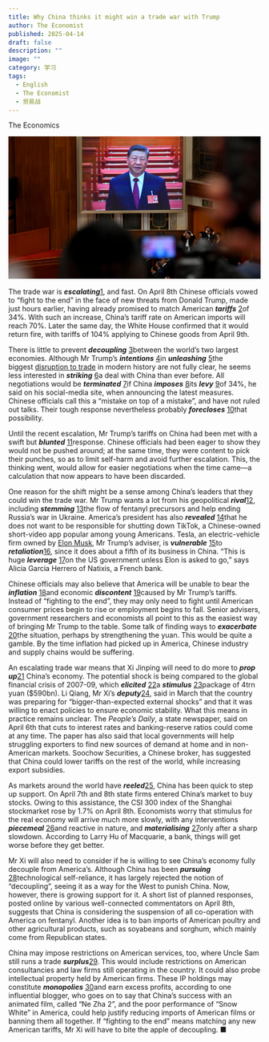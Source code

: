 ```yaml
---
title: Why China thinks it might win a trade war with Trump
author: The Economist
published: 2025-04-14
draft: false
description: ""
image: ""
category: 学习
tags:
  - English
  - The Economist
  - 贸易战
---
```


The Economics

![](images/image-20.png)

The trade war is **_escalating_**[1](#d6bebf7e-d5b2-4207-b5d7-c6b89adb1635), and fast. On April 8th Chinese officials vowed to “fight to the end” in the face of new threats from Donald Trump, made just hours earlier, having already promised to match American **_tariffs_** [2](#3798a073-7728-45ea-ad7d-c07e144cdead)of 34%. With such an increase, China’s tariff rate on American imports will reach 70%. Later the same day, the White House confirmed that it would return fire, with tariffs of 104% applying to Chinese goods from April 9th.

There is little to prevent **_decoupling_** [3](#6942bb1f-a622-463d-b371-c2d26fab21da)between the world’s two largest economies. Although Mr Trump’s **_intentions_** [4](#7780fa19-ef7e-4795-9a33-745c1df260ee)in **_unleashing_** [5](#741a8e0d-de0a-4476-8dbd-204f071cbac3)the biggest [disruption to trade](https://archive.is/o/Me4aH/https://www.economist.com/finance-and-economics/2025/04/06/trumps-trade-war-threatens-a-global-recession) in modern history are not fully clear, he seems less interested in **_striking_** [6](#1bbd5dfa-7072-40de-8aba-8ae18cf9bf3d)a deal with China than ever before. All negotiations would be **_terminated_** [7](#f169b281-4f01-41b5-9da3-5a7f23f7edd9)if China **_imposes_** [8](#a2cca3c9-b17f-4b74-a7e6-a767554efb1a)its **_levy_** [9](#bffe3d11-315b-47d6-8698-a3af930f4719)of 34%, he said on his social-media site, when announcing the latest measures. Chinese officials call this a “mistake on top of a mistake”, and have not ruled out talks. Their tough response nevertheless probably **_forecloses_** [10](#cef7ba18-01a2-4327-b6a2-9917bf3510d6)that possibility.

Until the recent escalation, Mr Trump’s tariffs on China had been met with a swift but **_blunted_** [11](#d137c29a-12dd-48bb-8497-c0ff42bbb431)response. Chinese officials had been eager to show they would not be pushed around; at the same time, they were content to pick their punches, so as to limit self-harm and avoid further escalation. This, the thinking went, would allow for easier negotiations when the time came—a calculation that now appears to have been discarded.

One reason for the shift might be a sense among China’s leaders that they could win the trade war. Mr Trump wants a lot from his geopolitical **_rival_**[12](#f531ef0a-7fa7-42ce-8df1-2b3c6727a8f5), including **_stemming_** [13](#27f6e7e9-0ede-473c-ab52-966414454b3b)the flow of fentanyl precursors and help ending Russia’s war in Ukraine. America’s president has also **_revealed_** [14](#3f0c4edf-109d-4f98-8c0b-5c8728bb338b)that he does not want to be responsible for shutting down TikTok, a Chinese-owned short-video app popular among young Americans. Tesla, an electric-vehicle firm owned by [Elon Musk](https://archive.is/o/Me4aH/https://www.economist.com/business/2025/03/23/musk-inc-is-under-serious-threat), Mr Trump’s adviser, is **_vulnerable_** [15](#e3cf1d86-4963-404e-87e2-db78a9b769a3)to **_retaliation_**[16](#5d9509ef-2cec-4491-aed2-3285797c3b30), since it does about a fifth of its business in China. “This is huge **_leverage_** [17](#f37e717c-70b2-4d82-a89a-57a58be5c388)on the US government unless Elon is asked to go,” says Alicia Garcia Herrero of Natixis, a French bank.

Chinese officials may also believe that America will be unable to bear the **_inflation_** [18](#95a4e914-702a-45b1-a027-d136c9284200)and economic **_discontent_** [19](#256a7210-10f5-4caa-a485-40fbdfd8e9ff)caused by Mr Trump’s tariffs. Instead of “fighting to the end”, they may only need to fight until American consumer prices begin to rise or employment begins to fall. Senior advisers, government researchers and economists all point to this as the easiest way of bringing Mr Trump to the table. Some talk of finding ways to **_exacerbate_** [20](#d9a91598-e3b3-4fb1-9037-700a2c087955)the situation, perhaps by strengthening the yuan. This would be quite a gamble. By the time inflation had picked up in America, Chinese industry and supply chains would be suffering.

An escalating trade war means that Xi Jinping will need to do more to **_prop up_**[21](#e4316d8d-2ca7-4ae8-ba5f-caa4889ae14d) China’s economy. The potential shock is being compared to the global financial crisis of 2007-09, which **_elicited_** [22](#76c4e12f-38f5-42ae-aa49-c0869f8a2887)a **_stimulus_** [23](#95d8807a-af39-4e22-84d3-201bb6729aca)package of 4trn yuan ($590bn). Li Qiang, Mr Xi’s **_deputy_**[24](#cb5e9bd7-c2be-4545-ba29-e122f6f49040), said in March that the country was preparing for “bigger-than-expected external shocks” and that it was willing to enact policies to ensure economic stability. What this means in practice remains unclear. The _People’s Daily_, a state newspaper, said on April 6th that cuts to interest rates and banking-reserve ratios could come at any time. The paper has also said that local governments will help struggling exporters to find new sources of demand at home and in non-American markets. Soochow Securities, a Chinese broker, has suggested that China could lower tariffs on the rest of the world, while increasing export subsidies.

As markets around the world have **_reeled_**[25](#332690ea-b1f8-47cb-9a92-500363259996), China has been quick to step up support. On April 7th and 8th state firms entered China’s market to buy stocks. Owing to this assistance, the CSI 300 index of the Shanghai stockmarket rose by 1.7% on April 8th. Economists worry that stimulus for the real economy will arrive much more slowly, with any interventions **_piecemeal_** [26](#eaa28f76-2f9a-4a32-829d-6bb83d16ec8d)and reactive in nature, and **_materialising_** [27](#9d6f492e-8970-41de-8e44-2f6c33831c6d)only after a sharp slowdown. According to Larry Hu of Macquarie, a bank, things will get worse before they get better.

Mr Xi will also need to consider if he is willing to see China’s economy fully decouple from America’s. Although China has been **_pursuing_** [28](#09844b4f-7bff-4ace-b326-ad1beac003c6)technological self-reliance, it has largely rejected the notion of “decoupling”, seeing it as a way for the West to punish China. Now, however, there is growing support for it. A short list of planned responses, posted online by various well-connected commentators on April 8th, suggests that China is considering the suspension of all co-operation with America on fentanyl. Another idea is to ban imports of American poultry and other agricultural products, such as soyabeans and sorghum, which mainly come from Republican states.

China may impose restrictions on American services, too, where Uncle Sam still runs a trade **_surplus_**[29](#5756ea05-8ff3-4b76-b033-5f82cbea6f0d). This would include restrictions on American consultancies and law firms still operating in the country. It could also probe intellectual property held by American firms. These IP holdings may constitute **_monopolies_** [30](#d46a23a3-6fbe-44c6-b3f1-2011b12f6543)and earn excess profits, according to one influential blogger, who goes on to say that China’s success with an animated film, called “Ne Zha 2”, and the poor performance of “Snow White” in America, could help justify reducing imports of American films or banning them all together. If “fighting to the end” means matching any new American tariffs, Mr Xi will have to bite the apple of decoupling. ■
